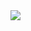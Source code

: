 <!DOCTYPE html>

<html lang="en" xmlns="http://www.w3.org/1999/xhtml">
<head>
    <meta charset="utf-8" />
    <title>soy jenil</title>
</head>
<body>
<img src=https://cdn.discordapp.com/attachments/832838959389737000/1029193042290282536/unknown.png>
</body>
</html>
